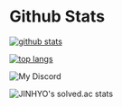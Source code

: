 # Github Stats

[![github stats](https://github-readme-stats.vercel.app/api?username=jinhyo-dev&show_icons=true&hide_title=true&hide_border=true)](https://jinhyo.dev)

[![top langs](https://github-readme-stats.vercel.app/api/top-langs/?username=jinhyo-dev&layout=compact&hide_border=true)](https://jinhyo.dev)

![My Discord](https://discord-readme-badge.vercel.app/api?id=434708143176548352)

![JINHYO's solved.ac stats](http://mazassumnida.wtf/api/v2/generate_badge?boj=jinhyo0850)
